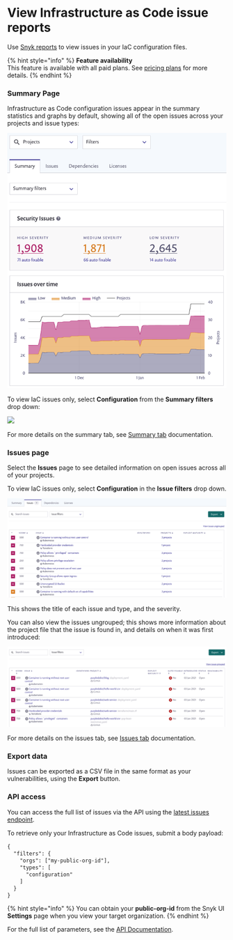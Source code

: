 # View Infrastructure as Code issue reports

Use [Snyk reports](https://docs.snyk.io/reports/reports) to view issues in your IaC configuration files.

{% hint style="info" %}
**Feature availability**\
This feature is available with all paid plans. See [pricing plans](https://snyk.io/plans/) for more details.
{% endhint %}

### Summary Page

Infrastructure as Code configuration issues appear in the summary statistics and graphs by default, showing all of the open issues across your projects and issue types:

![](../../.gitbook/assets/image4.png)

To view IaC issues only, select **Configuration** from the **Summary filters** drop down:

![](../../.gitbook/assets/screenshot\_2021-02-17\_at\_14.22.50.png)

For more details on the summary tab, see [Summary tab](https://docs.snyk.io/reports-1/reports/summary-tab) documentation.

### Issues page

Select the **Issues** page to see detailed information on open issues across all of your projects.

To view IaC issues only, select **Configuration** in the **Issue filters** drop down.

![](../../.gitbook/assets/image3.png)

This shows the title of each issue and type, and the severity.

You can also view the issues ungrouped; this shows more information about the project file that the issue is found in, and details on when it was first introduced:

![](<../../.gitbook/assets/image2-3- (1) (2) (2) (2) (3) (4) (4) (3) (1) (1) (1) (1) (1) (1) (1) (1) (1) (1) (1) (1) (1) (1) (1) (1) (1) (1) (1) (1) (1) (1) (1) (1) (1) (1) (1) (1) (1) (1) (1) (1) (1) (1) (1) (1) (1) (1) (1) (1) (1) (1) (1) (1) (1) (1) (1) (1) (1).png>)

For more details on the issues tab, see [Issues tab](https://docs.snyk.io/reports-1/reports/issues-tab) documentation.

### Export data

Issues can be exported as a CSV file in the same format as your vulnerabilities, using the **Export** button.

### API access

You can access the full list of issues via the API using the [latest issues endpoint](https://snyk.docs.apiary.io/#reference/reporting-api/latest-issues/get-list-of-latest-issues?console=1).

To retrieve only your Infrastructure as Code issues, submit a body payload:

```
{
  "filters": {
    "orgs": ["my-public-org-id"],
    "types": [
      "configuration"
    ]
  }
}
```

{% hint style="info" %}
You can obtain your **public-org-id** from the Snyk UI **Settings** page when you view your target organization.
{% endhint %}

For the full list of parameters, see the [API Documentation](https://snyk.docs.apiary.io/#reference/reporting-api/latest-issues/get-list-of-latest-issues?console=1).
